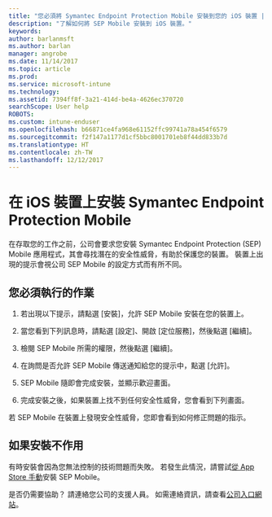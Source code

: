 ```yaml
---
title: "您必須將 Symantec Endpoint Protection Mobile 安裝到您的 iOS 裝置 | Microsoft Docs"
description: "了解如何將 SEP Mobile 安裝到 iOS 裝置。"
keywords: 
author: barlanmsft
ms.author: barlan
manager: angrobe
ms.date: 11/14/2017
ms.topic: article
ms.prod: 
ms.service: microsoft-intune
ms.technology: 
ms.assetid: 7394ff8f-3a21-414d-be4a-4626ec370720
searchScope: User help
ROBOTS: 
ms.custom: intune-enduser
ms.openlocfilehash: b66871ce4fa968e61152ffc99741a78a454f6579
ms.sourcegitcommit: f2f147a1177d1cf5bbc8001701eb8f44dd833b7d
ms.translationtype: HT
ms.contentlocale: zh-TW
ms.lasthandoff: 12/12/2017
---
```

# <a name="install-symantec-endpoint-protection-mobile-on-your-ios-device"></a>在 iOS 裝置上安裝 Symantec Endpoint Protection Mobile

在存取您的工作之前，公司會要求您安裝 Symantec Endpoint Protection (SEP) Mobile 應用程式，其會尋找潛在的安全性威脅，有助於保護您的裝置。 裝置上出現的提示會視公司 SEP Mobile 的設定方式而有所不同。

## <a name="what-you-need-to-do"></a>您必須執行的作業

1.  若出現以下提示，請點選 [安裝]，允許 SEP Mobile 安裝在您的裝置上。

2. 當您看到下列訊息時，請點選 [設定]、開啟 [定位服務]，然後點選 [繼續]。

3. 檢閱 SEP Mobile 所需的權限，然後點選 [繼續]。

4. 在詢問是否允許 SEP Mobile 傳送通知給您的提示中，點選 [允許]。

5. SEP Mobile 隨即會完成安裝，並顯示歡迎畫面。

6. 完成安裝之後，如果裝置上找不到任何安全性威脅，您會看到下列畫面。

若 SEP Mobile 在裝置上發現安全性威脅，您即會看到如何修正問題的指示。

## <a name="if-the-installation-doesnt-work"></a>如果安裝不作用

有時安裝會因為您無法控制的技術問題而失敗。 若發生此情況，請嘗試[從 App Store 手動](https://itunes.apple.com/app/sep-mobile/id695620821)安裝 SEP Mobile。

是否仍需要協助？ 請連絡您公司的支援人員。 如需連絡資訊，請查看[公司入口網站](https://portal.manage.microsoft.com#HelpDeskDialog)。

